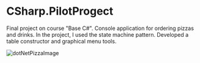 # CSharp.PilotProgect
Final project on course "Base C#". Console application for ordering pizzas and drinks. In the project, I used the state machine pattern. Developed a table constructor and graphical menu tools.


![dotNetPizzaImage](https://user-images.githubusercontent.com/35379801/189980806-1c20f676-5db8-4ae2-a295-756c997ebf7f.jpg)

